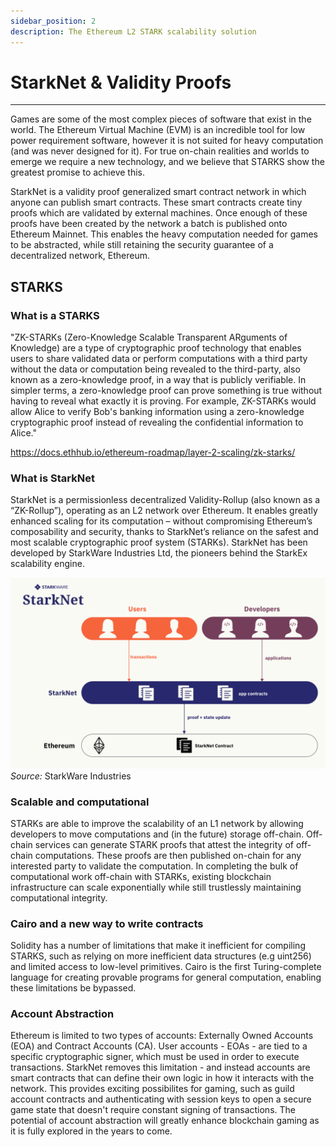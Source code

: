 ```yaml
---
sidebar_position: 2
description: The Ethereum L2 STARK scalability solution
---
```


# StarkNet & Validity Proofs
---

Games are some of the most complex pieces of software that exist in the world. The Ethereum Virtual Machine (EVM) is an incredible tool for low power requirement software, however it is not suited for heavy computation (and was never designed for it). For true on-chain realities and worlds to emerge we require a new technology, and we believe that STARKS show the greatest promise to achieve this.

StarkNet is a validity proof generalized smart contract network in which anyone can publish smart contracts. These smart contracts create tiny proofs which are validated by external machines. Once enough of these proofs have been created by the network a batch is published onto Ethereum Mainnet. This enables the heavy computation needed for games to be abstracted, while still retaining the security guarantee of a decentralized network, Ethereum.


## STARKS

### What is a STARKS
"ZK-STARKs (Zero-Knowledge Scalable Transparent ARguments of Knowledge) are a type of cryptographic proof technology that enables users to share validated data or perform computations with a third party without the data or computation being revealed to the third-party, also known as a zero-knowledge proof, in a way that is publicly verifiable. In simpler terms, a zero-knowledge proof can prove something is true without having to reveal what exactly it is proving. For example, ZK-STARKs would allow Alice to verify Bob's banking information using a zero-knowledge cryptographic proof instead of revealing the confidential information to Alice."

https://docs.ethhub.io/ethereum-roadmap/layer-2-scaling/zk-starks/

### What is StarkNet 
StarkNet is a permissionless decentralized Validity-Rollup (also known as a “ZK-Rollup”), operating as an L2 network over Ethereum. It enables greatly enhanced scaling for its computation –  without compromising Ethereum’s composability and security, thanks to StarkNet’s reliance on the safest and most scalable cryptographic proof system (STARKs). StarkNet has been developed by StarkWare Industries Ltd, the pioneers behind the StarkEx scalability engine.

![StarkNet](/static/img/starknet.png)
*Source:* StarkWare Industries

### Scalable and computational 
STARKs are able to improve the scalability of an L1 network by allowing developers to move computations and (in the future) storage off-chain. Off-chain services can generate STARK proofs that attest the integrity of off-chain computations. These proofs are then published on-chain for any interested party to validate the computation. In completing the bulk of computational work off-chain with STARKs, existing blockchain infrastructure can scale exponentially while still trustlessly maintaining computational integrity.

### Cairo and a new way to write contracts
Solidity has a number of limitations that make it inefficient for compiling STARKS, such as relying on more inefficient data structures (e.g uint256) and limited access to low-level primitives. Cairo is the first Turing-complete language for creating provable programs for general computation, enabling these limitations be bypassed. 

### Account Abstraction
Ethereum is limited to two types of accounts: Externally Owned Accounts (EOA) and Contract Accounts (CA). User accounts - EOAs - are tied to a specific cryptographic signer, which must be used in order to execute transactions. StarkNet removes this limitation - and instead accounts are smart contracts that can define their own logic in how it interacts with the network. This provides exciting possibilites for gaming, such as guild account contracts and authenticating with session keys to open a secure game state that doesn't require constant signing of transactions. The potential of account abstraction will greatly enhance blockchain gaming as it is fully explored in the years to come. 